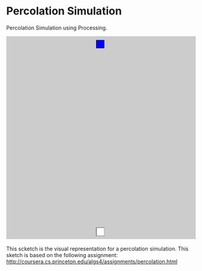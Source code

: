 # Percolation Simulation

Percolation Simulation using Processing.

![](https://github.com/KasperZutterman/Processing-Sketches/blob/master/Percolation_Simulation/Percolation_Simulation.gif)

This scketch is the visual representation for a percolation simulation.
This sketch is based on the following assignment: http://coursera.cs.princeton.edu/algs4/assignments/percolation.html
